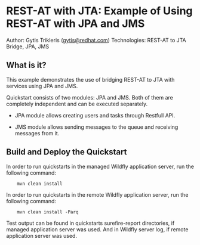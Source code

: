 REST-AT with JTA: Example of Using REST-AT with JPA and JMS
======================================================
Author: Gytis Trikleris (gytis@redhat.com)
Technologies: REST-AT to JTA Bridge, JPA, JMS

What is it?
-----------
This example demonstrates the use of bridging REST-AT to JTA with services using JPA and JMS.

Quickstart consists of two modules: JPA and JMS. Both of them are completely independent and can be executed separately.

 * JPA module allows creating users and tasks through Restfull API.

 * JMS module allows sending messages to the queue and receiving messages from it.

Build and Deploy the Quickstart
-------------------------

In order to run quickstarts in the managed Wildfly application server, run the following command:

        mvn clean install

In order to run quickstarts in the remote Wildfly application server, run the following command:

        mvn clean install -Parq

Test output can be found in quickstarts surefire-report directories, if managed application server was used. And in Wildfly server log, if remote application server was used.
